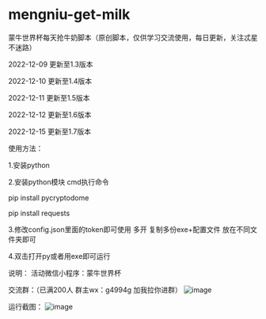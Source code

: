 # mengniu-get-milk
蒙牛世界杯每天抢牛奶脚本（原创脚本，仅供学习交流使用，每日更新，关注忒星不迷路）

2022-12-09 更新至1.3版本

2022-12-10 更新至1.4版本

2022-12-11 更新至1.5版本

2022-12-12 更新至1.6版本

2022-12-15 更新至1.7版本

使用方法：

1.安装python

2.安装python模块 cmd执行命令

pip install pycryptodome

pip install requests

3.修改config.json里面的token即可使用 多开 复制多份exe+配置文件 放在不同文件夹即可

4.双击打开py或者用exe即可运行

说明：
活动微信小程序：蒙牛世界杯


交流群：（已满200人 群主wx：g4994g 加我拉你进群）
![image](https://user-images.githubusercontent.com/49848349/206616062-426f6747-58da-43da-82a3-e676fbf6f436.png)

运行截图：
![image](https://user-images.githubusercontent.com/49848349/206611043-edf5854f-488c-43ff-821a-a74d1d266774.png)

